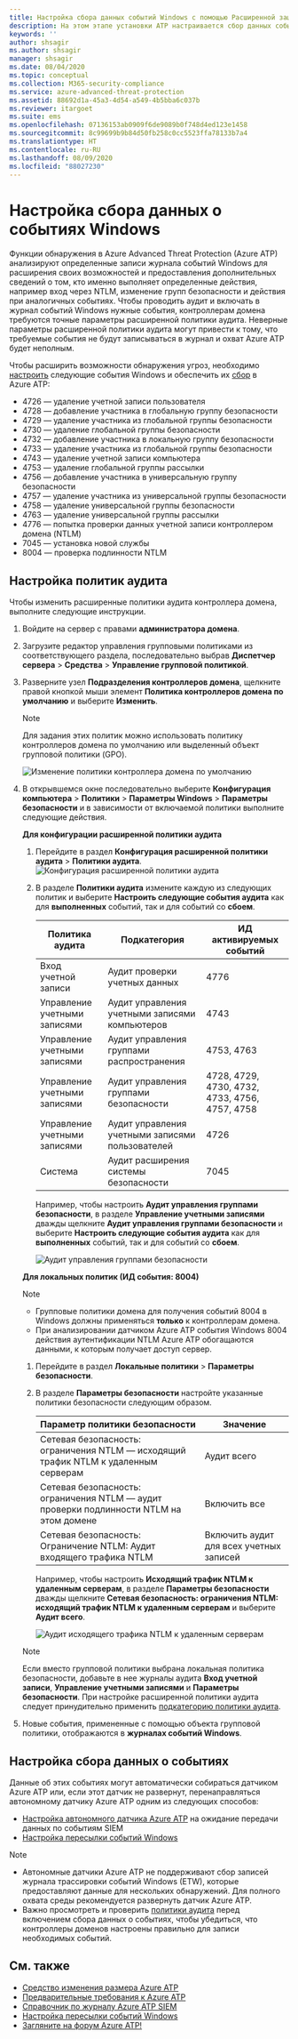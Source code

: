 ```yaml
---
title: Настройка сбора данных событий Windows с помощью Расширенной защиты от угроз Azure
description: На этом этапе установки ATP настраивается сбор данных событий Windows.
keywords: ''
author: shsagir
ms.author: shsagir
manager: shsagir
ms.date: 08/04/2020
ms.topic: conceptual
ms.collection: M365-security-compliance
ms.service: azure-advanced-threat-protection
ms.assetid: 88692d1a-45a3-4d54-a549-4b5bba6c037b
ms.reviewer: itargoet
ms.suite: ems
ms.openlocfilehash: 07136153ab0909f6de9089b0f748d4ed123e1458
ms.sourcegitcommit: 8c99699b9b84d50fb258c0cc5523ffa78133b7a4
ms.translationtype: HT
ms.contentlocale: ru-RU
ms.lasthandoff: 08/09/2020
ms.locfileid: "88027230"
---
```

# <a name="configure-windows-event-collection"></a>Настройка сбора данных о событиях Windows

Функции обнаружения в Azure Advanced Threat Protection (Azure ATP) анализируют определенные записи журнала событий Windows для расширения своих возможностей и предоставления дополнительных сведений о том, кто именно выполняет определенные действия, например вход через NTLM, изменение групп безопасности и действия при аналогичных событиях. Чтобы проводить аудит и включать в журнал событий Windows нужные события, контроллерам домена требуются точные параметры расширенной политики аудита. Неверные параметры расширенной политики аудита могут привести к тому, что требуемые события не будут записываться в журнал и охват Azure ATP будет неполным.

Чтобы расширить возможности обнаружения угроз, необходимо [настроить](#configure-audit-policies) следующие события Windows и обеспечить их [сбор](#configure-event-collection) в Azure ATP:

- 4726 — удаление учетной записи пользователя
- 4728 — добавление участника в глобальную группу безопасности
- 4729 — удаление участника из глобальной группы безопасности
- 4730 — удаление глобальной группы безопасности
- 4732 — добавление участника в локальную группу безопасности
- 4733 — удаление участника из глобальной группы безопасности
- 4743 — удаление учетной записи компьютера
- 4753 — удаление глобальной группы рассылки
- 4756 — добавление участника в универсальную группу безопасности
- 4757 — удаление участника из универсальной группы безопасности
- 4758 — удаление универсальной группы безопасности
- 4763 — удаление универсальной группы рассылки
- 4776 — попытка проверки данных учетной записи контроллером домена (NTLM)
- 7045 — установка новой службы
- 8004 — проверка подлинности NTLM

## <a name="configure-audit-policies"></a>Настройка политик аудита

Чтобы изменить расширенные политики аудита контроллера домена, выполните следующие инструкции.

1. Войдите на сервер с правами **администратора домена**.
1. Загрузите редактор управления групповыми политиками из соответствующего раздела, последовательно выбрав **Диспетчер сервера** > **Средства** > **Управление групповой политикой**.
1. Разверните узел **Подразделения контроллеров домена**, щелкните правой кнопкой мыши элемент **Политика контроллеров домена по умолчанию** и выберите **Изменить**.

    > [!NOTE]
    > Для задания этих политик можно использовать политику контроллеров домена по умолчанию или выделенный объект групповой политики (GPO).

    ![Изменение политики контроллера домена по умолчанию](media/atp-advanced-audit-policy-check-step-1.png)

1. В открывшемся окне последовательно выберите **Конфигурация компьютера** > **Политики** > **Параметры Windows** > **Параметры безопасности** и в зависимости от включаемой политики выполните следующие действия.

    **Для конфигурации расширенной политики аудита**

    1. Перейдите в раздел **Конфигурация расширенной политики аудита** > **Политики аудита**.
        ![Конфигурация расширенной политики аудита](media/atp-advanced-audit-policy-check-step-2.png)
    1. В разделе **Политики аудита** измените каждую из следующих политик и выберите **Настроить следующие события аудита** как для **выполненных** событий, так и для событий со **сбоем**.

        | Политика аудита | Подкатегория | ИД активируемых событий |
        | --- |---|---|
        | Вход учетной записи | Аудит проверки учетных данных | 4776 |
        | Управление учетными записями | Аудит управления учетными записями компьютеров | 4743 |
        | Управление учетными записями | Аудит управления группами распространения | 4753, 4763 |
        | Управление учетными записями | Аудит управления группами безопасности | 4728, 4729, 4730, 4732, 4733, 4756, 4757, 4758 |
        | Управление учетными записями | Аудит управления учетными записями пользователей | 4726 |
        | Система | Аудит расширения системы безопасности | 7045 |

        Например, чтобы настроить **Аудит управления группами безопасности**, в разделе **Управление учетными записями** дважды щелкните **Аудит управления группами безопасности** и выберите **Настроить следующие события аудита** как для **выполненных** событий, так и для событий со **сбоем**.

        ![Аудит управления группами безопасности](media/atp-advanced-audit-policy-check-step-4.png)

    <a name="ntlm-authentication-using-windows-event-8004"></a> **Для локальных политик (ИД события: 8004)**

    > [!NOTE]
    >
    > - Групповые политики домена для получения событий 8004 в Windows должны применяться **только** к контроллерам домена.
    > - При анализировании датчиком Azure ATP события Windows 8004 действия аутентификации NTLM Azure ATP обогащаются данными, к которым получает доступ сервер.

    1. Перейдите в раздел **Локальные политики** > **Параметры безопасности**.
    1. В разделе **Параметры безопасности** настройте указанные политики безопасности следующим образом.

        | Параметр политики безопасности | Значение |
        |---|---|
        | Сетевая безопасность: ограничения NTLM — исходящий трафик NTLM к удаленным серверам | Аудит всего |
        | Сетевая безопасность: ограничения NTLM — аудит проверки подлинности NTLM на этом домене | Включить все |
        | Сетевая безопасность: Ограничение NTLM: Аудит входящего трафика NTLM | Включить аудит для всех учетных записей |

        Например, чтобы настроить **Исходящий трафик NTLM к удаленным серверам**, в разделе **Параметры безопасности** дважды щелкните **Сетевая безопасность: ограничения NTLM: исходящий трафик NTLM к удаленным серверам** и выберите **Аудит всего**.

        ![Аудит исходящего трафика NTLM к удаленным серверам](media/atp-advanced-audit-policy-check-step-3.png)

    > [!NOTE]
    > Если вместо групповой политики выбрана локальная политика безопасности, добавьте в нее журналы аудита **Вход учетной записи**, **Управление учетными записями** и **Параметры безопасности**. При настройке расширенной политики аудита следует принудительно применить [подкатегорию политики аудита](https://docs.microsoft.com/windows/security/threat-protection/security-policy-settings/audit-force-audit-policy-subcategory-settings-to-override).

1. Новые события, примененные с помощью объекта групповой политики, отображаются в **журналах событий Windows**.

<!--
## Azure ATP Advanced Audit Policy check

To make it easier to verify the current status of each of your domain controller's Advanced Audit Policies, Azure ATP automatically checks your existing Advanced Audit Policies and issues health alerts for policy settings that require modification. Each health alert provides specific details of the domain controller, the problematic policy as well as remediation suggestions.

![Advanced Audit Policy Health Alert](media/atp-health-alert-audit.png)

Advanced Security Audit Policy is enabled via **Default Domain Controllers Policy** GPO. These audit events are recorded on the domain controller's Windows Events.
-->

## <a name="configure-event-collection"></a>Настройка сбора данных о событиях

Данные об этих событиях могут автоматически собираться датчиком Azure ATP или, если этот датчик не развернут, перенаправляться автономному датчику Azure ATP одним из следующих способов:

- [Настройка автономного датчика Azure ATP](configure-event-forwarding.md) на ожидание передачи данных по событиям SIEM
- [Настройка пересылки событий Windows](configure-event-forwarding.md)

> [!NOTE]
>
> - Автономные датчики Azure ATP не поддерживают сбор записей журнала трассировки событий Windows (ETW), которые предоставляют данные для нескольких обнаружений. Для полного охвата среды рекомендуется развернуть датчик Azure ATP.
> - Важно просмотреть и проверить [политики аудита](atp-advanced-audit-policy.md) перед включением сбора данных о событиях, чтобы убедиться, что контроллеры доменов настроены правильно для записи необходимых событий.

## <a name="see-also"></a>См. также

- [Средство изменения размера Azure ATP](https://aka.ms/aatpsizingtool)
- [Предварительные требования к Azure ATP](atp-prerequisites.md)
- [Справочник по журналу Azure ATP SIEM](cef-format-sa.md)
- [Настройка пересылки событий Windows](configure-event-forwarding.md)
- [Загляните на форум Azure ATP!](https://aka.ms/azureatpcommunity)

